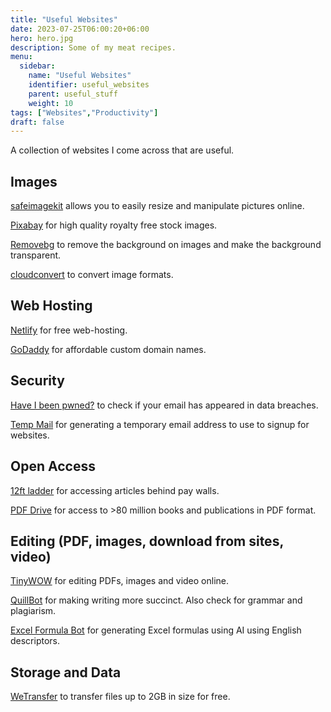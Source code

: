 ```yaml
---
title: "Useful Websites"
date: 2023-07-25T06:00:20+06:00
hero: hero.jpg
description: Some of my meat recipes.
menu:
  sidebar:
    name: "Useful Websites"
    identifier: useful_websites
    parent: useful_stuff
    weight: 10
tags: ["Websites","Productivity"]
draft: false
---
```


A collection of websites I come across that are useful. 

<!--more-->

## Images 

[safeimagekit](https://safeimagekit.com/) allows you to easily resize and manipulate pictures online. 

[Pixabay](https://pixabay.com/) for high quality royalty free stock images.

[Removebg](https://www.remove.bg/) to remove the background on images and make the background transparent.

[cloudconvert](https://cloudconvert.com/) to convert image formats.

## Web Hosting

[Netlify](https://www.netlify.com/) for free web-hosting. 

[GoDaddy](https://www.godaddy.com/en-ca) for affordable custom domain names.

## Security

[Have I been pwned?](https://haveibeenpwned.com/) to check if your email has appeared in data breaches.

[Temp Mail](https://tempail.com/en/) for generating a temporary email address to use to signup for websites.

## Open Access

[12ft ladder](https://12ft.io/) for accessing articles behind pay walls.

[PDF Drive](https://www.pdfdrive.com/) for access to >80 million books and publications in PDF format.

## Editing (PDF, images, download from sites, video)

[TinyWOW](https://tinywow.com/) for editing PDFs, images and video online.

[QuillBot](https://quillbot.com/) for making writing more succinct. Also check for grammar and plagiarism. 

[Excel Formula Bot](https://excelformulabot.com/) for generating Excel formulas using AI using English descriptors.

## Storage and Data

[WeTransfer](https://wetransfer.com/) to transfer files up to 2GB in size for free.